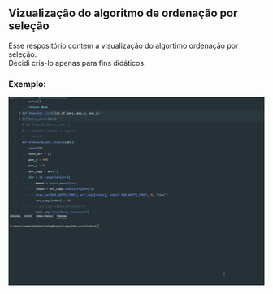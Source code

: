 ## Vizualização do algoritmo de ordenação por seleção
Esse respositório contem a visualização do algortimo ordenação por seleção.  
Decidi cria-lo apenas para fins didáticos.  
### Exemplo:  
![](ordenacao-selecao.gif)  